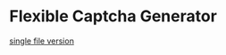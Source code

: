 # Flexible Captcha Generator

[single file version](https://gist.github.com/Ga1der/24bf75d563849aef8f645fe8a55b9e56)
